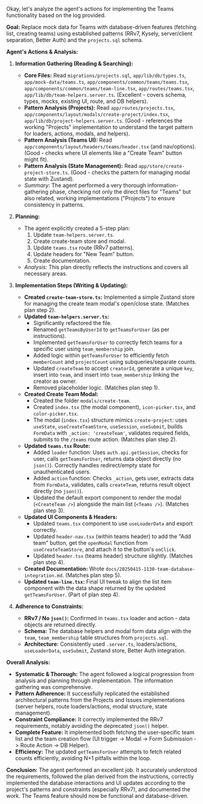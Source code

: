 Okay, let's analyze the agent's actions for implementing the Teams functionality based on the log provided.

**Goal:** Replace mock data for Teams with database-driven features (fetching list, creating teams) using established patterns (RRv7, Kysely, server/client separation, Better Auth) and the `projects.sql` schema.

**Agent's Actions & Analysis:**

1.  **Information Gathering (Reading & Searching):**
    *   **Core Files:** Read `migrations/projects.sql`, `app/lib/db/types.ts`, `app/mock-data/teams.ts`, `app/components/common/teams/teams.tsx`, `app/components/common/teams/team-line.tsx`, `app/routes/teams.tsx`, `app/lib/db/team-helpers.server.ts`. (Excellent - covers schema, types, mocks, existing UI, route, and DB helpers).
    *   **Pattern Analysis (Projects):** Read `app/routes/projects.tsx`, `app/components/layout/modals/create-project/index.tsx`, `app/lib/db/project-helpers.server.ts`. (Good - references the working "Projects" implementation to understand the target pattern for loaders, actions, modals, and helpers).
    *   **Pattern Analysis (Teams UI):** Read `app/components/layout/headers/teams/header.tsx` (and nav/options). (Good - checks where UI elements like a "Create Team" button might fit).
    *   **Pattern Analysis (State Management):** Read `app/store/create-project-store.ts`. (Good - checks the pattern for managing modal state with Zustand).
    *   *Summary:* The agent performed a very thorough information-gathering phase, checking not only the direct files for "Teams" but also related, working implementations ("Projects") to ensure consistency in patterns.

2.  **Planning:**
    *   The agent explicitly created a 5-step plan:
        1.  Update `team-helpers.server.ts`.
        2.  Create create-team store and modal.
        3.  Update `teams.tsx` route (RRv7 patterns).
        4.  Update headers for "New Team" button.
        5.  Create documentation.
    *   *Analysis:* This plan directly reflects the instructions and covers all necessary areas.

3.  **Implementation Steps (Writing & Updating):**
    *   **Created `create-team-store.ts`:** Implemented a simple Zustand store for managing the create team modal's open/close state. (Matches plan step 2).
    *   **Updated `team-helpers.server.ts`:**
        *   Significantly refactored the file.
        *   Renamed `getTeamsByUserId` to `getTeamsForUser` (as per instructions).
        *   Implemented `getTeamsForUser` to correctly fetch teams for a specific user using `team_membership` join.
        *   Added logic within `getTeamsForUser` to efficiently fetch `memberCount` and `projectCount` using subqueries/separate counts.
        *   Updated `createTeam` to accept `creatorId`, generate a unique `key`, insert into `team`, and insert into `team_membership` linking the creator as owner.
        *   Removed placeholder logic. (Matches plan step 1).
    *   **Created Create Team Modal:**
        *   Created the folder `modals/create-team`.
        *   Created `index.tsx` (the modal component), `icon-picker.tsx`, and `color-picker.tsx`.
        *   The modal (`index.tsx`) structure mimics `create-project`: uses `useState`, `useCreateTeamStore`, `useSession`, `useSubmit`, builds `FormData` with `_action: 'createTeam'`, validates required fields, submits to the `/teams` route action. (Matches plan step 2).
    *   **Updated `teams.tsx` Route:**
        *   Added `loader` function: Uses `auth.api.getSession`, checks for user, calls `getTeamsForUser`, returns data object directly (no `json()`). Correctly handles redirect/empty state for unauthenticated users.
        *   Added `action` function: Checks `_action`, gets user, extracts data from `FormData`, validates, calls `createTeam`, returns result object directly (no `json()`).
        *   Updated the default export component to render the modal (`<CreateTeam />`) alongside the main list (`<Teams />`). (Matches plan step 3).
    *   **Updated UI Components & Headers:**
        *   Updated `teams.tsx` component to use `useLoaderData` and export correctly.
        *   Updated `header-nav.tsx` (within teams header) to add the "Add team" button, get the `openModal` function from `useCreateTeamStore`, and attach it to the button's `onClick`.
        *   Updated `header.tsx` (teams header) structure slightly. (Matches plan step 4).
    *   **Created Documentation:** Wrote `docs/20250415-1130-team-database-integration.md`. (Matches plan step 5).
    *   **Updated `team-line.tsx`:** Final UI tweak to align the list item component with the data shape returned by the updated `getTeamsForUser`. (Part of plan step 4).

4.  **Adherence to Constraints:**
    *   **RRv7 / No `json()`:** Confirmed in `teams.tsx` loader and action - data objects are returned directly.
    *   **Schema:** The database helpers and modal form data align with the `team`, `team_membership` table structures from `projects.sql`.
    *   **Architecture:** Consistently used `.server.ts`, loaders/actions, `useLoaderData`, `useSubmit`, Zustand store, Better Auth integration.

**Overall Analysis:**

*   **Systematic & Thorough:** The agent followed a logical progression from analysis and planning through implementation. The information gathering was comprehensive.
*   **Pattern Adherence:** It successfully replicated the established architectural patterns from the Projects and Issues implementations (server helpers, route loaders/actions, modal structure, state management).
*   **Constraint Compliance:** It correctly implemented the RRv7 requirements, notably avoiding the deprecated `json()` helper.
*   **Complete Feature:** It implemented both fetching the user-specific team list and the team creation flow (UI trigger -> Modal -> Form Submission -> Route Action -> DB Helper).
*   **Efficiency:** The updated `getTeamsForUser` attempts to fetch related counts efficiently, avoiding N+1 pitfalls within the loop.

**Conclusion:** The agent performed an excellent job. It accurately understood the requirements, followed the plan derived from the instructions, correctly implemented the database interactions and UI updates according to the project's patterns and constraints (especially RRv7), and documented the work. The Teams feature should now be functional and database-driven.
